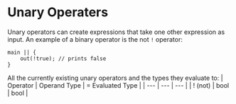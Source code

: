 # Unary Operaters

Unary operators can create expressions that take one other expression as input. An example of a binary operator is the not `!` operator:

```
main || {
    out(!true); // prints false
}
```

All the currently existing unary operators and the types they evaluate to:
| Operator | Operand Type | = Evaluated Type |
| --- | --- | --- |
| ! (not) | bool | bool |
